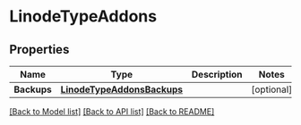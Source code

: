 # LinodeTypeAddons

## Properties

Name | Type | Description | Notes
------------ | ------------- | ------------- | -------------
**Backups** | [**LinodeTypeAddonsBackups**](LinodeType_addons_backups.md) |  | [optional] 

[[Back to Model list]](../README.md#documentation-for-models) [[Back to API list]](../README.md#documentation-for-api-endpoints) [[Back to README]](../README.md)


